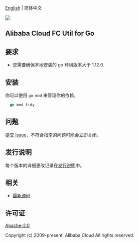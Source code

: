 [English](README.md) | 简体中文

![](https://aliyunsdk-pages.alicdn.com/icons/AlibabaCloud.svg)

## Alibaba Cloud FC Util for Go

## 要求
- 您需要确保本地安装的 go 环境版本大于 1.12.0.

## 安装

你可以使用 `go mod` 来管理你的依赖，
```go
  go mod tidy
```

## 问题
[提交 Issue](https://github.com/aliyun/fc-util/issues/new)，不符合指南的问题可能会立即关闭。

## 发行说明
每个版本的详细更改记录在[发行说明](./ChangeLog.txt)中。

## 相关
* [最新源码](https://github.com/aliyun/fc-util/releases)

## 许可证
[Apache-2.0](http://www.apache.org/licenses/LICENSE-2.0)

Copyright (c) 2009-present, Alibaba Cloud All rights reserved.
